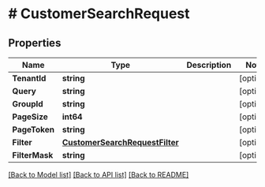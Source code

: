 # # CustomerSearchRequest


## Properties 


Name | Type | Description | Notes
------------ | ------------- | ------------- | -------------
**TenantId**| **string** |   | [optional]
**Query**| **string** |   | [optional]
**GroupId**| **string** |   | [optional]
**PageSize**| **int64** |   | [optional]
**PageToken**| **string** |   | [optional]
**Filter**| [**CustomerSearchRequestFilter**](CustomerSearchRequestFilter.md) |   | [optional]
**FilterMask**| **string** |   | [optional]


[[Back to Model list]](../../README.md#models) [[Back to API list]](../../README.md#endpoints) [[Back to README]](../../README.md)

